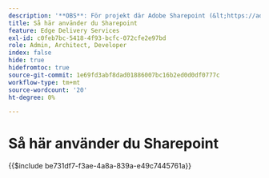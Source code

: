 ```yaml
---
description: '**OBS**: För projekt där Adobe Sharepoint (&lt;https://adobe.sharepoint.com&gt;) används ska du fortsätta här.'
title: Så här använder du Sharepoint
feature: Edge Delivery Services
exl-id: c0feb7bc-5418-4f93-bcfc-072cfe2e97bd
role: Admin, Architect, Developer
index: false
hide: true
hidefromtoc: true
source-git-commit: 1e69fd3abf8dad01886007bc16b2ed0d0df0777c
workflow-type: tm+mt
source-wordcount: '20'
ht-degree: 0%

---
```


# Så här använder du Sharepoint

{{$include be731df7-f3ae-4a8a-839a-e49c7445761a}}

